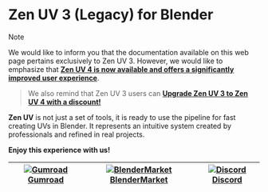 # Zen UV 3 (Legacy) for Blender

> [!NOTE]
> We would like to inform you that the documentation available on this web page pertains exclusively to Zen UV 3. However, we would like to emphasize that [**Zen UV 4 is now available and offers a significantly improved user experience**](https://zenmastersteam.github.io/Zen-UV/latest/).

> We also remind that Zen UV 3 users can [**Upgrade Zen UV 3 to Zen UV 4 with a discount!**](https://zenmastersteam.github.io/Zen-UV/latest/zenuv3_to_zenuv4/#upgrade-zen-uv-3-to-zen-uv-4-faq)

**Zen UV** is not just a set of tools, it is ready to use the pipeline for fast creating UVs in Blender. It represents an intuitive system created by professionals and refined in real projects.

**Enjoy this experience with us!**


| [![Gumroad](mkdocs/img/icons/services/gumroad-16.png)](https://gumroad.com/l/ZenUV) [**Gumroad**](https://gumroad.com/l/ZenUV) | [![BlenderMarket](mkdocs/img/icons/services/blendermarket-16.png)](https://www.blendermarket.com/products/zen-uv) [**BlenderMarket**](https://www.blendermarket.com/products/zen-uv) | [![Discord](mkdocs/img/icons/services/discord-16.png)](https://discord.gg/wGpFeME) [**Discord**](https://discord.gg/wGpFeME)
|---|---|---|
